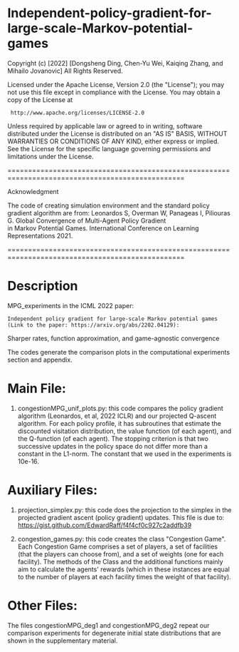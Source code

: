 # Independent-policy-gradient-for-large-scale-Markov-potential-games

Copyright (c) [2022] 
[Dongsheng Ding, Chen-Yu Wei, Kaiqing Zhang, and Mihailo Jovanovic]
All Rights Reserved.

Licensed under the Apache License, Version 2.0 (the "License");
you may not use this file except in compliance with the License.
You may obtain a copy of the License at

     http://www.apache.org/licenses/LICENSE-2.0

Unless required by applicable law or agreed to in writing, software
distributed under the License is distributed on an "AS IS" BASIS,
WITHOUT WARRANTIES OR CONDITIONS OF ANY KIND, either express or implied.
See the License for the specific language governing permissions and
limitations under the License.

=================================================================================================

Acknowledgment

The code of creating simulation environment and the standard policy gradient algorithm are from:
Leonardos S, Overman W, Panageas I, Piliouras G. Global Convergence of Multi-Agent Policy Gradient  
in Markov Potential Games. International Conference on Learning Representations 2021.

=================================================================================================

# Description

MPG_experiments in the ICML 2022 paper: 

    Independent policy gradient for large-scale Markov potential games (Link to the paper: https://arxiv.org/abs/2202.04129): 
   Sharper rates, function approximation, and game-agnostic convergence

The codes generate the comparison plots in the computational experiments section and appendix. 
 
# Main File:

1. congestionMPG_unif_plots.py: this code compares the policy gradient algorithm (Leonardos, et al, 2022 ICLR) and our projected Q-ascent algorithm. For each policy profile, it has subroutines that estimate the discounted visitation distribution, the value function (of each agent), and the Q-function (of each agent). The stopping criterion is that two successive updates in the policy space do not differ more than a constant in the L1-norm. The constant that we used in the experiments is 10e-16.

# Auxiliary Files:

1. projection_simplex.py: this code does the projection to the simplex in the projected gradient ascent (policy gradient) updates.
This file is due to: https://gist.github.com/EdwardRaff/f4f4cf0c927c2addfb39

2. congestion_games.py: this code creates the class "Congestion Game". Each Congestion Game comprises a set of players, a set of facilities (that the players can choose from), and a set of weights (one for each facility). The methods of the Class and the additional functions mainly aim to calculate the agents' rewards (which in these instances are equal to the number of players at each facility times the weight of that facility).

# Other Files:

The files congestionMPG_deg1 and congestionMPG_deg2 repeat our comparison experiments for degenerate initial state distributions that are shown in the supplementary material. 
